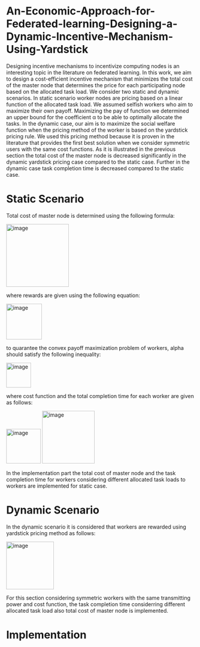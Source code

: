 # An-Economic-Approach-for-Federated-learning-Designing-a-Dynamic-Incentive-Mechanism-Using-Yardstick 
Designing incentive mechanisms to incentivize computing nodes is an interesting topic in the literature on federated learning. In this work, we aim to design a cost-efficient incentive mechanism that minimizes the total cost of the master node that determines the price for each participating node based on the allocated task load. We consider two static and dynamic scenarios. In static scenario worker nodes are pricing based on a linear function of the allocated task load. We assumed selfish workers who aim to maximize their own payoff. Maximizing the pay of function we determined an upper bound for the coefficient α to be able to optimally allocate the tasks. In the dynamic case, our aim is to maximize the social welfare function when the pricing method of the worker is based on the yardstick pricing rule. We used this pricing method because it is proven in the literature that provides the first best solution when we consider symmetric users with the same cost functions. As it is illustrated in the previous section the total cost of the master node is decreased significantly in the dynamic yardstick pricing case compared to the static case. Further in the dynamic case task completion time is decreased compared to the static case.
# Static Scenario
Total cost of master node is determined using the following formula:


<img width="167" alt="image" src="https://user-images.githubusercontent.com/87864575/175113566-0db50372-4b47-4f8c-86d4-51cdec8102c7.png">


where rewards are given using the following equation:



<img width="95" alt="image" src="https://user-images.githubusercontent.com/87864575/175113981-e3fb2129-9255-41d3-823f-93f424ba7a5e.png">



to quarantee the convex payoff maximization problem of workers, alpha should satisfy the following inequality:


<img width="66" alt="image" src="https://user-images.githubusercontent.com/87864575/175114900-7f40a53a-790a-4d1b-b6ae-4cdc078499a7.png">


where cost function and the total completion time for each worker are given as follows:



<img width="92" alt="image" src="https://user-images.githubusercontent.com/87864575/175113385-54ebb7aa-c9df-4d7d-a556-b54a478c4058.png">


<img width="140" alt="image" src="https://user-images.githubusercontent.com/87864575/175113448-4e4f8862-3a82-40a6-8ded-93bd840ba1ef.png">

In the implementation part the total cost of master node and the task completion time for workers considering different allocated task loads to workers are implemented for static case.

# Dynamic Scenario

In the dynamic scenario it is considered that workers are rewarded using yardstick pricing method as follows:

<img width="127" alt="image" src="https://user-images.githubusercontent.com/87864575/175115969-3c8f7795-73f8-4ca2-a2ce-a7e77424587a.png">


For this section considering symmetric workers with the same transmitting power and cost function, the task completion time considerring different allocated task load also total cost of master node is implemented.

# Implementation





